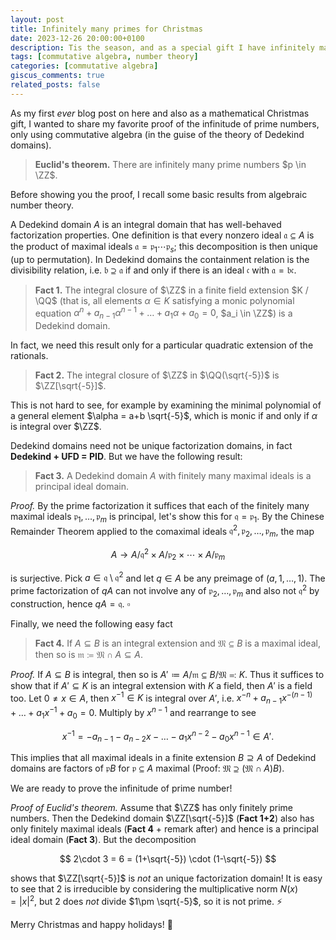 ```yaml
---
layout: post
title: Infinitely many primes for Christmas
date: 2023-12-26 20:00:00+0100
description: Tis the season, and as a special gift I have infinitely many prime numbers for you using commutative algebra!
tags: [commutative algebra, number theory]
categories: [commutative algebra]
giscus_comments: true
related_posts: false
---
```


As my first _ever_ blog post on here and also as a mathematical Christmas gift, I wanted to share my favorite proof of the infinitude of prime numbers, only using commutative algebra (in the guise of the theory of Dedekind domains).

> **Euclid's theorem.** There are infinitely many prime numbers $p \in \ZZ$.

Before showing you the proof, I recall some basic results from algebraic number theory.

A Dedekind domain $A$ is an integral domain that has well-behaved factorization properties. One definition is that every nonzero ideal $\mathfrak a \subseteq A$ is the product of maximal ideals $\mathfrak a = \mathfrak p_1 \dotsm \mathfrak p_s$; this decomposition is then unique (up to permutation). In Dedekind domains the containment relation is the divisibility relation, i.e. $\mathfrak b \supseteq \mathfrak a$ if and only if there is an ideal $\mathfrak c$ with $\mathfrak a = \mathfrak b \mathfrak c$.

> **Fact 1.** The integral closure of $\ZZ$ in a finite field extension $K / \QQ$ (that is, all elements $\alpha \in K$ satisfying a monic polynomial equation $\alpha^n + a_{n-1}\alpha^{n-1} + \dots + a_1\alpha + a_0 = 0$, $a_i \in \ZZ$) is a Dedekind domain.

In fact, we need this result only for a particular quadratic extension of the rationals.

> **Fact 2.** The integral closure of $\ZZ$ in $\QQ(\sqrt{-5})$ is $\ZZ[\sqrt{-5}]$.

This is not hard to see, for example by examining the minimal polynomial of a general element $\alpha = a+b \sqrt{-5}$, which is monic if and only if $\alpha$ is integral over $\ZZ$.

Dedekind domains need not be unique factorization domains, in fact **Dedekind + UFD = PID**. But we have the following result:

> **Fact 3.** A Dedekind domain $A$ with finitely many maximal ideals is a principal ideal domain.

_Proof._ By the prime factorization it suffices that each of the finitely many maximal ideals $\mathfrak p_1,\dots,\mathfrak p_m$ is principal, let's show this for $\mathfrak q = \mathfrak p_1$. By the Chinese Remainder Theorem applied to the comaximal ideals $\mathfrak q^2, \mathfrak p_2, \dots, \mathfrak p_m$, the map

$$
A \to A/\mathfrak q^2 \times A/\mathfrak p_2 \times \dotsm \times A/\mathfrak p_m
$$

is surjective. Pick $a \in \mathfrak q \setminus \mathfrak q^2$ and let $q \in A$ be any preimage of $(a,1,\dots,1)$. The prime factorization of $qA$ can not involve any of $\mathfrak p_2, \dots, \mathfrak p_m$ and also not $\mathfrak q^2$ by construction, hence $qA = \mathfrak q$. $\square$

Finally, we need the following easy fact

> **Fact 4.** If $A \subseteq B$ is an integral extension and $\mathfrak M \subseteq B$ is a maximal ideal, then so is $\mathfrak m \coloneqq \mathfrak M \cap A \subseteq A$.

_Proof._ If $A \subseteq B$ is integral, then so is $A' \coloneqq A/ \mathfrak m \subseteq B / \mathfrak M \eqqcolon K$. Thus it suffices to show that if $A' \subseteq K$ is an integral extension with $K$ a field, then $A'$ is a field too. Let $0 \neq x \in A$, then $x^{-1} \in K$ is integral over $A'$, i.e. $x^{-n} + a_{n-1}x^{-(n-1)} + \dots + a_1x^{-1} + a_0 = 0$. Multiply by $x^{n-1}$ and rearrange to see

$$
x^{-1} = -a_{n-1} - a_{n-2}x - \dots - a_1 x^{n-2} - a_0 x^{n-1} \in A'. \tag*{$\square$}
$$

This implies that all maximal ideals in a finite extension $B \supseteq A$ of Dedekind domains are factors of $\mathfrak p B$ for $\mathfrak p \subseteq A$ maximal (Proof: $\mathfrak M \supseteq (\mathfrak M \cap A)B$).

We are ready to prove the infinitude of prime number!

_Proof of Euclid's theorem._ Assume that $\ZZ$ has only finitely prime numbers. Then the Dedekind domain $\ZZ[\sqrt{-5}]$ (**Fact 1+2**) also has only finitely maximal ideals (**Fact 4** + remark after) and hence is a principal ideal domain (**Fact 3**). But the decomposition

$$
2\cdot 3 = 6 = (1+\sqrt{-5}) \cdot (1-\sqrt{-5})
$$

shows that $\ZZ[\sqrt{-5}]$ is _not_ an unique factorization domain! It is easy to see that $2$ is irreducible by considering the multiplicative norm $N(x) = \lvert x \rvert^2$, but $2$ does _not_ divide $1\pm \sqrt{-5}$, so it is not prime. :zap:

Merry Christmas and happy holidays! :christmas_tree:
